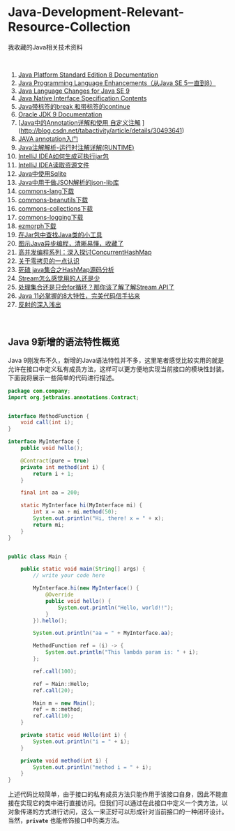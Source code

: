 # Java-Development-Relevant-Resource-Collection
我收藏的Java相关技术资料

<br />

1. [Java Platform Standard Edition 8 Documentation](https://docs.oracle.com/javase/8/docs/index.html)
1. [Java Programming Language Enhancements（从Java SE 5一直到8）](https://docs.oracle.com/javase/8/docs/technotes/guides/language/enhancements.html#javase8)
1. [Java Language Changes for Java SE 9](https://docs.oracle.com/javase/9/language/toc.htm#JSLAN-GUID-B06D7006-D9F4-42F8-AD21-BF861747EDCF)
1. [Java Native Interface Specification Contents](https://docs.oracle.com/javase/9/docs/specs/jni/index.html)
1. [Java带标签的break 和带标签的continue](https://www.cnblogs.com/woaixingxing/p/6394952.html)
1. [Oracle JDK 9 Documentation](https://docs.oracle.com/javase/9/)
1. [[Java中的Annotation详解和使用 自定义注解](http://blog.csdn.net/tabactivity/article/details/30493641)
](http://blog.csdn.net/tabactivity/article/details/30493641)
1. [JAVA annotation入门](http://blog.csdn.net/hbcui1984/article/details/4735487)
1. [Java注解解析-运行时注解详解(RUNTIME)](https://blog.csdn.net/jsonChumpKlutz/article/details/81747839)
1. [IntelliJ IDEA如何生成可执行jar包](https://jingyan.baidu.com/article/c275f6ba0bbb65e33d7567cb.html)
1. [IntelliJ IDEA读取资源文件](https://blog.csdn.net/yanwushu/article/details/43764303)
1. [Java中使用Sqlite](https://bitbucket.org/xerial/sqlite-jdbc)
1. [Java中用于做JSON解析的json-lib库](http://json-lib.sourceforge.net)
1. [commons-lang下载](http://commons.apache.org/proper/commons-lang/index.html)
1. [commons-beanutils下载](http://commons.apache.org/proper/commons-beanutils/)
1. [commons-collections下载](http://commons.apache.org/proper/commons-collections/)
1. [commons-logging下载](https://commons.apache.org/proper/commons-logging/)
1. [ezmorph下载](http://ezmorph.sourceforge.net)
1. [在Jar包中查找Java类的小工具](https://blog.csdn.net/kongxx/article/details/85753286)
1. [图示Java异步编程，清晰易懂，收藏了](https://www.toutiao.com/i6678498547207242253/)
1. [高并发编程系列：深入探讨ConcurrentHashMap](https://www.toutiao.com/a6680034750784078347/)
1. [关于零拷贝的一点认识](https://www.toutiao.com/a6680353701208523272)
1. [死磕 java集合之HashMap源码分析](https://www.toutiao.com/a6688257890353938947)
1. [Stream怎么感觉用的人还是少](https://www.toutiao.com/a6700346920361001483)
1. [处理集合还是只会for循环？那你该了解了解Stream API了](https://www.toutiao.com/a6699360552717648388/)
1. [Java 11必掌握的8大特性，完美代码信手拈来](https://www.toutiao.com/a6719656856689574407)
1. [反射的深入浅出](https://www.toutiao.com/a6723009453613924872)

<br />

## Java 9新增的语法特性概览

Java 9刚发布不久，新增的Java语法特性并不多，这里笔者感觉比较实用的就是允许在接口中定义私有成员方法，这样可以更方便地实现当前接口的模块性封装。下面我将展示一些简单的代码进行描述。

```java
package com.company;
import org.jetbrains.annotations.Contract;


interface MethodFunction {
    void call(int i);
}

interface MyInterface {
    public void hello();

    @Contract(pure = true)
    private int method(int i) {
        return i + 1;
    }

    final int aa = 200;

    static MyInterface hi(MyInterface mi) {
        int x = aa + mi.method(50);
        System.out.println("Hi, there! x = " + x);
        return mi;
    }
}


public class Main {

    public static void main(String[] args) {
        // write your code here

        MyInterface.hi(new MyInterface() {
            @Override
            public void hello() {
                System.out.println("Hello, world!!");
            }
        }).hello();

        System.out.println("aa = " + MyInterface.aa);

        MethodFunction ref = (i) -> {
            System.out.println("This lambda param is: " + i);
        };

        ref.call(100);

        ref = Main::Hello;
        ref.call(20);

        Main m = new Main();
        ref = m::method;
        ref.call(10);
    }

    private static void Hello(int i) {
        System.out.println("i = " + i);
    }

    private void method(int i) {
        System.out.println("method i = " + i);
    }
}

```

上述代码比较简单，由于接口的私有成员方法只能作用于该接口自身，因此不能直接在实现它的类中进行直接访问。但我们可以通过在此接口中定义一个类方法，以对象传递的方式进行访问，这么一来正好可以形成针对当前接口的一种闭环设计。当然，**`private`** 也能修饰接口中的类方法。


